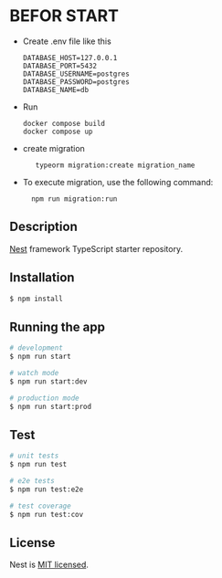 # BEFOR START
* Create .env file like this

  ```
  DATABASE_HOST=127.0.0.1
  DATABASE_PORT=5432
  DATABASE_USERNAME=postgres
  DATABASE_PASSWORD=postgres
  DATABASE_NAME=db
  ```

* Run
  ``` 
  docker compose build
  docker compose up
  ```
* create migration
  ```
     typeorm migration:create migration_name
  ```
* To execute migration, use the following command:
  ```
    npm run migration:run
  ```
## Description

[Nest](https://github.com/nestjs/nest) framework TypeScript starter repository.

## Installation

```bash
$ npm install
```

## Running the app

```bash
# development
$ npm run start

# watch mode
$ npm run start:dev

# production mode
$ npm run start:prod
```

## Test

```bash
# unit tests
$ npm run test

# e2e tests
$ npm run test:e2e

# test coverage
$ npm run test:cov
```


## License

Nest is [MIT licensed](LICENSE).
